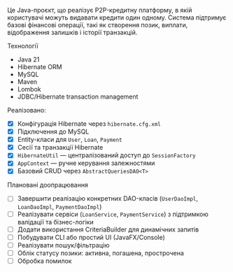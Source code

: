 Це Java-проєкт, що реалізує P2P-кредитну платформу, в якій користувачі можуть видавати кредити один одному. 
Система підтримує базові фінансові операції, такі як створення позик, виплати, відображення залишків і історії транзакцій.

Технології
- Java 21
- Hibernate ORM
- MySQL
- Maven
- Lombok
- JDBC/Hibernate transaction management

Реалізовано:
- [x] Конфігурація Hibernate через `hibernate.cfg.xml`
- [x] Підключення до MySQL
- [x] Entity-класи для `User`, `Loan`, `Payment`
- [x] Сесії та транзакції Hibernate
- [x] `HibernateUtil` — централізований доступ до `SessionFactory`
- [x] `AppContext` — ручне керування залежностями
- [x] Базовий CRUD через `AbstractQueriesDAO<T>`

Плановані доопрацювання
- [ ] Завершити реалізацію конкретних DAO-класів (`UserDaoImpl`, `LoanDaoImpl`, `PaymentDaoImpl`)
- [ ] Реалізувати сервіси (`LoanService`, `PaymentService`) з підтримкою валідації та бізнес-логіки
- [ ] Додати використання CriteriaBuilder для динамічних запитів
- [ ] Побудувати CLI або простий UI (JavaFX/Console)
- [ ] Реалізувати пошук/фільтрацію
- [ ] Облік статусу позики: активна, погашена, прострочена
- [ ] Обробка помилок
